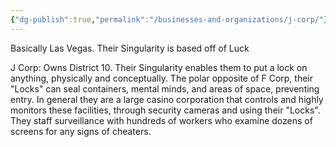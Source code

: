 ```yaml
---
{"dg-publish":true,"permalink":"/businesses-and-organizations/j-corp/"}
---
```


Basically Las Vegas.
Their Singularity is based off of Luck


J Corp: Owns District 10. Their Singularity enables them to put a lock on anything, physically and conceptually. The polar opposite of F Corp, their "Locks" can seal containers, mental minds, and areas of space, preventing entry.
In general they are a large casino corporation that controls and highly monitors these facilities, through security cameras and using their "Locks". They staff surveillance with hundreds of workers who examine dozens of screens for any signs of cheaters.
